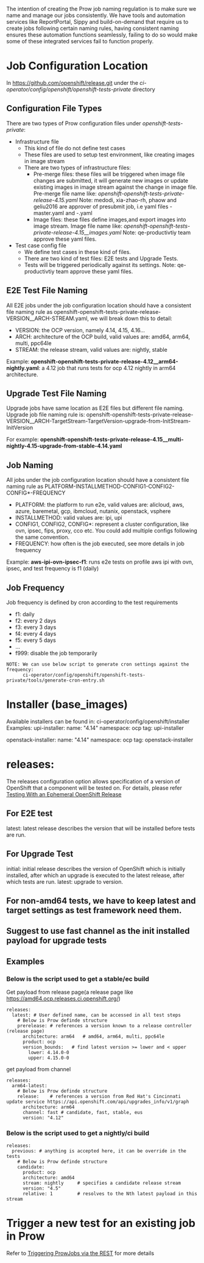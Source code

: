 The intention of creating the Prow job naming regulation is to make sure we name and manage our jobs consistently. We have tools and automation services like ReportPortal, Sippy and build-on-demand that require us to create jobs following certain naming rules, having consistent naming ensures these automation functions seamlessly, failing to do so would make some of these integrated services fail to function properly.

# Job Configuration Location
In https://github.com/openshift/release.git under the *ci-operator/config/openshift/openshift-tests-private* directory

## Configuration File Types
There are two types of Prow configuration files under *openshift-tests-private*:
- Infrastructure file
  - This kind of file do not define test cases
  - These files are used to setup test environment, like creating images in image stream
  - There are two types of infrastructure files:
    - Pre-merge files: these files will be triggered when image file changes are submitted, it will generate new images or update existing images in image stream against the change in image file. Pre-merge file name like: *openshift-openshift-tests-private-release-4.15.yaml*
      Note: medodi, xia-zhao-rh, phaow and geliu2016 are approver of presubmit job, i.e yaml files -master.yaml and -<release branch>.yaml
    - Image files: these files define images,and export images into image stream. Image file name like: *openshift-openshift-tests-private-release-4.15__images.yaml*
      Note: qe-productivtiy team approve these yaml files.
- Test case config file
  - We define test cases in these kind of files.
  - There are two kind of test files: E2E tests and Upgrade Tests.
  - Tests will be triggered periodically against its settings.
    Note: qe-productivtiy team approve these yaml files.

## E2E Test File Naming
All E2E jobs under the job configuration location should have a consistent file naming rule as openshift-openshift-tests-private-release-VERSION__ARCH-STREAM.yaml, we will break down this to detail:
- VERSION: the OCP version, namely 4.14, 4.15, 4.16...
- ARCH: architecture of the OCP build, valid values are: amd64, arm64, multi, ppc64le
- STREAM: the release stream, valid values are: nightly, stable

Example: **openshift-openshift-tests-private-release-4.12__arm64-nightly.yaml**: a 4.12 job that runs tests for ocp 4.12 nightly in arm64 architecture.

## Upgrade Test File Naming
Upgrade jobs have same location as E2E files but different file naming.
Upgrade job file naming rule is:
openshift-openshift-tests-private-release-VERSION__ARCH-TargetStream-TargetVersion-upgrade-from-InitStream-InitVersion

For example: **openshift-openshift-tests-private-release-4.15__multi-nightly-4.15-upgrade-from-stable-4.14.yaml**

## Job Naming
All jobs under the job configuration location should have a consistent file naming rule as PLATFORM-INSTALLMETHOD-CONFIG1-CONFIG2-CONFIG*-FREQUENCY

- PLATFORM: the platform to run e2e, valid values are: alicloud, aws, azure, baremetal, gcp, ibmcloud, nutanix, openstack, vsphere
- INSTALLMETHOD: valid values are: ipi, upi
- CONFIG1, CONFIG2, CONFIG*: represent a cluster configuration, like ovn, ipsec, fips, proxy, cco etc. You could add multiple configs following the same convention.
- FREQUENCY: how often is the job executed, see more details in job frequency

Example: **aws-ipi-ovn-ipsec-f1**: runs e2e tests on profile aws ipi with ovn, ipsec, and test frequency is f1 (daily)


## Job Frequency
Job frequency is defined by cron according to the test requirements
- f1: daily
- f2: every 2 days
- f3: every 3 days
- f4: every 4 days
- f5: every 5 days
- ...
- f999: disable the job temporarily

~~~
NOTE: We can use below script to generate cron settings against the frequency:
      ci-operator/config/openshift/openshift-tests-private/tools/generate-cron-entry.sh
~~~

# Installer (base_images)
Available installers can be found in: ci-operator/config/openshift/installer
Examples:
  upi-installer:
    name: "4.14"
    namespace: ocp
    tag: upi-installer

  openstack-installer:
    name: "4.14"
    namespace: ocp
    tag: openstack-installer

# releases:
The releases configuration option allows specification of a version of OpenShift that a component will be tested on.
For details, please refer [Testing With an Ephemeral OpenShift Release](https://docs.ci.openshift.org/docs/architecture/ci-operator/#testing-with-an-ephemeral-openshift-release)

## For E2E test
latest: latest release describes the version that will be installed before tests are run.

## For Upgrade Test
initial: initial release describes the version of OpenShift which is initially installed, after which an upgrade is executed to the latest release, after which tests are run.
latest: upgrade to version.

## For non-amd64 tests, we have to keep latest and target settings as test framework need them.

## Suggest to use fast channel as the init installed payload for upgrade tests

## Examples
###  Below is the script used to get a stable/ec build
Get payload from release page(a release page like https://amd64.ocp.releases.ci.openshift.org/)
```
releases:
  latest: # User defined name, can be accessed in all test steps
    # Below is Prow definde structure
    prerelease: # references a version known to a release controller (release page)
      architecture: arm64   # amd64, arm64, multi, ppc64le
      product: ocp
      version_bounds:   # find latest version >= lower and < upper
        lower: 4.14.0-0
        upper: 4.15.0-0
```
get payload from channel
```
releases:
  arm64-latest:
    # Below is Prow definde structure
    release:    # references a version from Red Hat's Cincinnati update service https://api.openshift.com/api/upgrades_info/v1/graph
      architecture: arm64
      channel: fast # candidate, fast, stable, eus
      version: "4.12"
```
### Below is the script used to get a nightly/ci build
```
releases:
  previous: # anything is accepted here, it can be override in the tests
    # Below is Prow definde structure
    candidate:
      product: ocp
      architecture: amd64
      stream: nightly     # specifies a candidate release stream
      version: "4.5"
      relative: 1         # resolves to the Nth latest payload in this stream
```


# Trigger a new test for an existing job in Prow
Refer to [Triggering ProwJobs via the REST](https://docs.ci.openshift.org/docs/how-tos/triggering-prowjobs-via-rest) for more details
